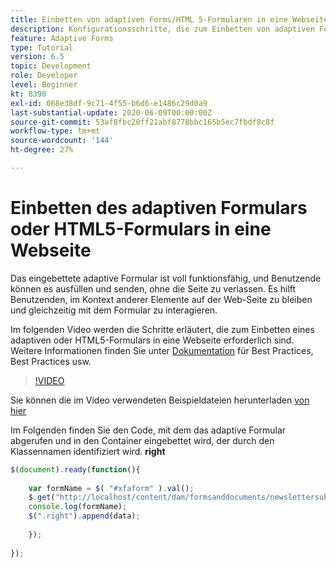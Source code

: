 ```yaml
---
title: Einbetten von adaptiven Forms/HTML 5-Formularen in eine Webseite
description: Konfigurationsschritte, die zum Einbetten von adaptiven Forms- oder HTML5-Formularen in eine AEM Web-Seite erforderlich sind.
feature: Adaptive Forms
type: Tutorial
version: 6.5
topic: Development
role: Developer
level: Beginner
kt: 8390
exl-id: 068e38df-9c71-4f55-b6d6-e1486c29d0a9
last-substantial-update: 2020-06-09T00:00:00Z
source-git-commit: 53af8fbc20ff21abf8778bbc165b5ec7fbdf8c8f
workflow-type: tm+mt
source-wordcount: '144'
ht-degree: 27%

---
```


# Einbetten des adaptiven Formulars oder HTML5-Formulars in eine Webseite

Das eingebettete adaptive Formular ist voll funktionsfähig, und Benutzende können es ausfüllen und senden, ohne die Seite zu verlassen. Es hilft Benutzenden, im Kontext anderer Elemente auf der Web-Seite zu bleiben und gleichzeitig mit dem Formular zu interagieren.

Im folgenden Video werden die Schritte erläutert, die zum Einbetten eines adaptiven oder HTML5-Formulars in eine Webseite erforderlich sind.
Weitere Informationen finden Sie unter [Dokumentation](https://experienceleague.adobe.com/docs/experience-manager-65/forms/adaptive-forms-basic-authoring/embed-adaptive-form-external-web-page.html) für Best Practices, Best Practices usw.
>[!VIDEO](https://video.tv.adobe.com/v/335893?quality=12&learn=on)

Sie können die im Video verwendeten Beispieldateien herunterladen [von hier](assets/embedding-af-web-page.zip)

Im Folgenden finden Sie den Code, mit dem das adaptive Formular abgerufen und in den Container eingebettet wird, der durch den Klassennamen identifiziert wird. **right**

```javascript
$(document).ready(function(){
  
    var formName = $( "#xfaform" ).val();
    $.get("http://localhost/content/dam/formsanddocuments/newslettersubscription/jcr:content?wcmmode=disabled", function(data, status){
    console.log(formName);
    $(".right").append(data);
      
    });
  
});
```
